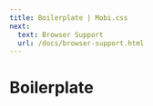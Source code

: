 ```yaml
---
title: Boilerplate | Mobi.css
next:
  text: Browser Support
  url: /docs/browser-support.html
---
```


# Boilerplate
